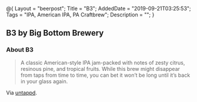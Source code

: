 @{
 Layout = "beerpost";
 Title = "B3";
 AddedDate = "2019-09-21T03:25:53";
 Tags = "IPA, American IPA, PA Craftbrew";
 Description = "";
 }
 

## B3 by Big Bottom Brewery

### About B3

> A classic American-style IPA jam-packed with notes of zesty citrus, resinous pine, and tropical fruits. While this brew might disappear from taps from time to time, you can bet it won’t be long until it’s back in your glass again.

Via [untappd][untappd-url].

[untappd-url]: <https://untappd.com//b/big-bottom-brewery-b3/2056500>
